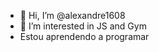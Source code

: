 - 👋 Hi, I’m @alexandre1608
- 👀 I’m interested in JS and Gym
- Estou aprendendo a programar

<!---
alexandre1608/alexandre1608 is a ✨ special ✨ repository because its `README.md` (this file) appears on your GitHub profile.
You can click the Preview link to take a look at your changes.
--->
